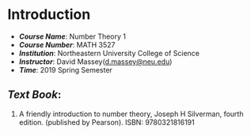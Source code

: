 # Introduction

- ***Course Name***: Number Theory 1
- ***Course Number***: MATH 3527
- ***Institution***: Northeastern University College of Science
- ***Instructor***: David Massey(d.massey@neu.edu)
- ***Time***: 2019 Spring Semester
## ***Text Book***: 
1. 	A friendly introduction to number theory, Joseph H Silverman, fourth edition. (published
by 	Pearson). ISBN: 9780321816191
